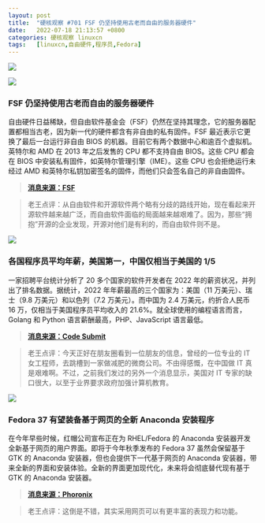 ```yaml
---
layout: post
title:	"硬核观察 #701 FSF 仍坚持使用古老而自由的服务器硬件"
date:	2022-07-18 21:13:57 +0800 
categories:	硬核观察 linuxcn 
tags:	[linuxcn,自由硬件,程序员,Fedora]
---
```



![](/Asserts/Images//attachment/album/202207/18/211303ap2sh8zme9pesph2.jpg)


![](/Asserts/Images//attachment/album/202207/18/211313z0m7utu8z81jy88e.jpg)


### FSF 仍坚持使用古老而自由的服务器硬件


自由硬件日益稀缺，但自由软件基金会（FSF）仍然在坚持其理念，它的服务器配置都相当古老，因为新一代的硬件都含有非自由的私有固件。FSF 最近表示它更换了最后一台运行非自由 BIOS 的机器。目前它有两个数据中心和逾百个虚拟机。英特尔和 AMD 在 2013 年之后发售的 CPU 都不支持自由 BIOS。这些 CPU 都会在 BIOS 中安装私有固件，如英特尔管理引擎（IME）。这些 CPU 也会拒绝运行未经过 AMD 和英特尔私钥加密签名的固件，而他们只会签名自己的非自由固件。



> 
> **[消息来源：FSF](https://www.fsf.org/blogs/sysadmin/closing-in-on-fully-free-bioses-with-the-fsf-tech-team)**
> 
> 
> 



> 
> 老王点评：从自由软件和开源软件两个略有分歧的路线开始，现在看起来开源软件越来越广泛，而自由软件面临的局面越来越艰难了。因为，那些“拥抱”开源的企业发现，开源对他们是有利的，而自由软件则不是。
> 
> 
> 


![](/Asserts/Images//attachment/album/202207/18/211322g7d1ctcjo9otadm1.jpg)


### 各国程序员平均年薪，美国第一，中国仅相当于美国的 1/5


一家招聘平台统计分析了 20 多个国家的软件开发者在 2022 年的薪资状况，并列出了排名数据。据统计，2022 年年薪最高的三个国家为：美国（11 万美元）、瑞士（9.8 万美元）和以色列（7.2 万美元）。而中国为 2.4 万美元，约折合人民币 16 万，仅相当于美国程序员平均收入的 21.6%。就全球使用的编程语言而言，Golang 和 Python 语言薪酬最高，PHP、JavaScript 语言最低。



> 
> **[消息来源：Code Submit](https://codesubmit.io/blog/software-engineer-salary-by-country/)**
> 
> 
> 



> 
> 老王点评：今天正好在朋友圈看到一位朋友的信息，曾经的一位专业的 IT 女工程师，去跳槽到一家做减肥的微商公司。不由得感慨，在中国做 IT 真是艰难啊。不过，之前我们发过的另外一个消息显示，美国对 IT 专家的缺口很大，以至于业界要求政府加强计算机教育。
> 
> 
> 


![](/Asserts/Images//attachment/album/202207/18/211335cpprbfl3ofpslfpf.jpg)


### Fedora 37 有望装备基于网页的全新 Anaconda 安装程序


在今年早些时候，红帽公司宣布正在为 RHEL/Fedora 的 Anaconda 安装器开发全新基于网页的用户界面。即将于今年秋季发布的 Fedora 37 虽然会保留基于 GTK 的 Anaconda 安装器，但也会提供下一代基于网页的 Anaconda 安装器，带来全新的界面和安装体验。全新的界面更加现代化，未来将会彻底替代现有基于 GTK 的 Anaconda 安装器。



> 
> **[消息来源：Phoronix](https://www.phoronix.com/scan.php?page=news_item&px=Fedora-37-WebUI-Install-Preview)**
> 
> 
> 



> 
> 老王点评：这倒是不错，其实采用网页可以有更丰富的表现力和功能。
> 
> 
>
